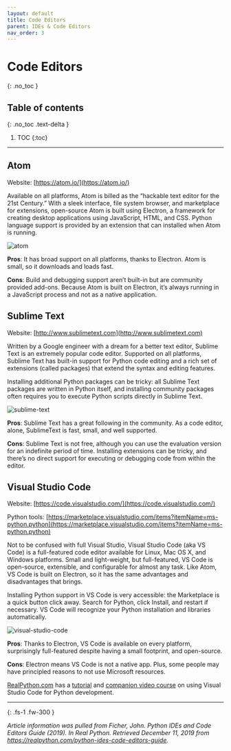 ```yaml
---
layout: default
title: Code Editors
parent: IDEs & Code Editors
nav_order: 3
---
```


# Code Editors
{: .no_toc }

## Table of contents
{: .no_toc .text-delta }

1. TOC
{:toc}

---

## Atom

Website: [https://atom.io/](https://atom.io/)

Available on all platforms, Atom is billed as the “hackable text editor for the 21st Century.” With a sleek interface, file system browser, and marketplace for extensions, open-source Atom is built using Electron, a framework for creating desktop applications using JavaScript, HTML, and CSS. Python language support is provided by an extension that can installed when Atom is running.

![atom](../../../assets/images/atom.png)

**Pros**: It has broad support on all platforms, thanks to Electron. Atom is small, so it downloads and loads fast.

**Cons**: Build and debugging support aren’t built-in but are community provided add-ons. Because Atom is built on Electron, it’s always running in a JavaScript process and not as a native application.


## Sublime Text

Website: [http://www.sublimetext.com](http://www.sublimetext.com)

Written by a Google engineer with a dream for a better text editor, Sublime Text is an extremely popular code editor. Supported on all platforms, Sublime Text has built-in support for Python code editing and a rich set of extensions (called packages) that extend the syntax and editing features.

Installing additional Python packages can be tricky: all Sublime Text packages are written in Python itself, and installing community packages often requires you to execute Python scripts directly in Sublime Text.

![sublime-text](../../../assets/images/sublime-text.png)

**Pros**: Sublime Text has a great following in the community. As a code editor, alone, SublimeText is fast, small, and well supported.

**Cons**: Sublime Text is not free, although you can use the evaluation version for an indefinite period of time. Installing extensions can be tricky, and there’s no direct support for executing or debugging code from within the editor.


## Visual Studio Code

Website: [https://code.visualstudio.com/](https://code.visualstudio.com/)

Python tools: [https://marketplace.visualstudio.com/items?itemName=ms-python.python](https://marketplace.visualstudio.com/items?itemName=ms-python.python)

Not to be confused with full Visual Studio, Visual Studio Code (aka VS Code) is a full-featured code editor available for Linux, Mac OS X, and Windows platforms. Small and light-weight, but full-featured, VS Code is open-source, extensible, and configurable for almost any task. Like Atom, VS Code is built on Electron, so it has the same advantages and disadvantages that brings.

Installing Python support in VS Code is very accessible: the Marketplace is a quick button click away. Search for Python, click Install, and restart if necessary. VS Code will recognize your Python installation and libraries automatically.

![visual-studio-code](../../../assets/images/visual-studio-code.png)

**Pros**: Thanks to Electron, VS Code is available on every platform, surprisingly full-featured despite having a small footprint, and open-source.

**Cons**: Electron means VS Code is not a native app. Plus, some people may have principled reasons to not use Microsoft resources.

[RealPython.com](https://realpyhton.com) has a [tutorial](https://realpython.com/python-development-visual-studio-code/) and [companion video course](https://realpython.com/courses/python-development-visual-studio-code-setup-guide/) on using Visual Studio Code for Python development.

---

{: .fs-1 .fw-300 }

_Article information was pulled from Ficher, John. Python IDEs and Code Editors Guide (2019).
In Real Python. Retrieved December 11, 2019 from https://realpython.com/python-ides-code-editors-guide._
